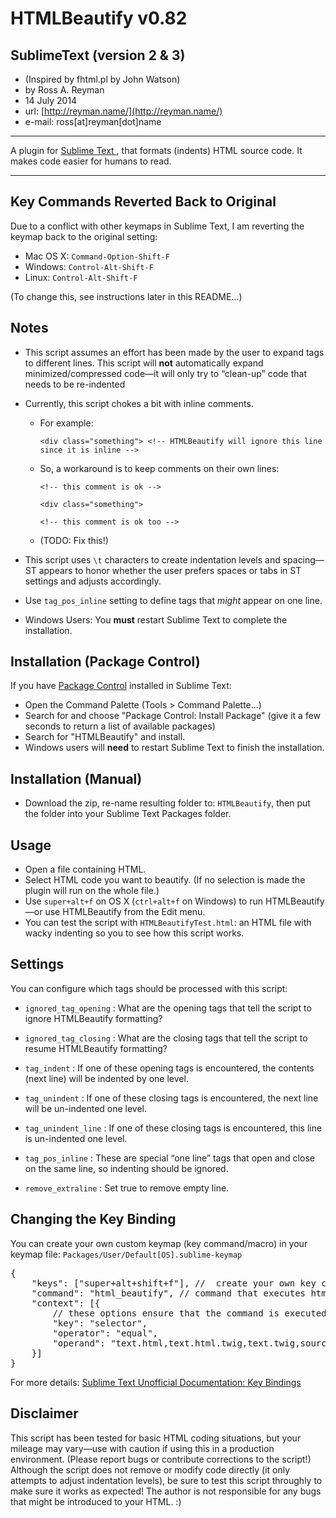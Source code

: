 # HTMLBeautify v0.82
## SublimeText (version 2 & 3)
- (Inspired by fhtml.pl by John Watson)
- by Ross A. Reyman
- 14 July 2014
- url:			[http://reyman.name/](http://reyman.name/)
- e-mail:		ross[at]reyman[dot]name

---

A plugin for [Sublime Text ](http://sublimetext.com/), that formats (indents) HTML source code.
It makes code easier for humans to read.

---

## Key Commands Reverted Back to Original
Due to a conflict with other keymaps in Sublime Text, I am reverting the keymap back to the original setting:

- Mac OS X: `Command-Option-Shift-F`
- Windows: `Control-Alt-Shift-F`
- Linux: `Control-Alt-Shift-F`

(To change this, see instructions later in this README…)

## Notes
- This script assumes an effort has been made by the user to expand tags to different lines. This script will **not**  automatically expand minimized/compressed code—it will only try to “clean-up” code that needs to be re-indented
- Currently, this script chokes a bit with inline comments.
	- For example:

		`<div class="something"> <!-- HTMLBeautify will ignore this line since it is inline -->`
	- So, a workaround is to keep comments on their own lines:

		`<!-- this comment is ok -->`
    
        `<div class="something">`

        `<!-- this comment is ok too -->`
	- (TODO: Fix this!)

- This script uses `\t` characters to create indentation levels and spacing—ST appears to honor whether the user prefers spaces or tabs in ST settings and adjusts accordingly.
- Use `tag_pos_inline` setting to define tags that _might_ appear on one line.
- Windows Users: You **must** restart Sublime Text to complete the installation.

## Installation (Package Control)
If you have [Package Control](http://wbond.net/sublime_packages/package_control/installation) installed in Sublime Text:

- Open the Command Palette (Tools > Command Palette…)
- Search for and choose "Package Control: Install Package" (give it a few seconds to return a list of available packages)
- Search for "HTMLBeautify" and install.
- Windows users will **need** to restart Sublime Text to finish the installation.

## Installation (Manual)
- Download the zip, re-name resulting folder to: `HTMLBeautify`, then put the folder into your Sublime Text Packages folder.

## Usage
- Open a file containing HTML.
- Select HTML code you want to beautify. (If no selection is made the plugin will run on the whole file.)
- Use `super+alt+f` on OS X (`ctrl+alt+f` on Windows) to run HTMLBeautify—or use HTMLBeautify from the Edit menu.
- You can test the script with `HTMLBeautifyTest.html`: an HTML file with wacky indenting so you to see how this script works.

## Settings
You can configure which tags should be processed with this script:

- `ignored_tag_opening` : What are the opening tags that tell the script to ignore HTMLBeautify formatting?
- `ignored_tag_closing` : What are the closing tags that tell the script to resume HTMLBeautify formatting?

- `tag_indent` : If one of these opening tags is encountered, the contents (next line) will be indented by one level.
- `tag_unindent` : If one of these closing tags is encountered, the next line will be un-indented one level.
- `tag_unindent_line` : If one of these closing tags is encountered, this line is un-indented one level.

- `tag_pos_inline` : These are special “one line” tags that open and close on the same line, so indenting should be ignored.

- `remove_extraline` : Set true to remove empty line.

## Changing the Key Binding
You can create your own custom keymap (key command/macro) in your keymap file: `Packages/User/Default[OS].sublime-keymap` 

<pre>
{
	"keys": ["super+alt+shift+f"], //  create your own key command combination here!
	"command": "html_beautify", // command that executes html_beautify
	"context": [{
		// these options ensure that the command is executed in the right files/context
		"key": "selector",
		"operator": "equal",
		"operand": "text.html,text.html.twig,text.twig,source.html,source.html.twig,source.twig"
	}]
}
</pre>

For more details:  [Sublime Text Unofficial Documentation: Key Bindings](http://sublime-text-unofficial-documentation.readthedocs.org/en/sublime-text-2/reference/key_bindings.html) 


## Disclaimer
This script has been tested for basic HTML coding situations, but your mileage may vary—use with caution if using this in a production environment. (Please report bugs or contribute corrections to the script!) Although the script does not remove or modify code directly (it only attempts to adjust indentation levels), be sure to test this script throughly to make sure it works as expected! The author is not responsible for any bugs that might be introduced to your HTML. :)

